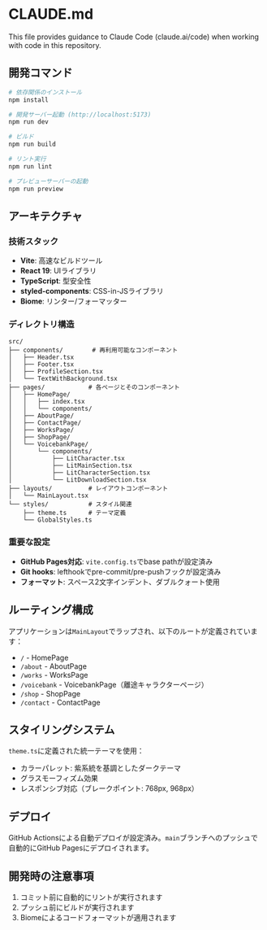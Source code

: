 # CLAUDE.md

This file provides guidance to Claude Code (claude.ai/code) when working with code in this repository.

## 開発コマンド

```bash
# 依存関係のインストール
npm install

# 開発サーバー起動 (http://localhost:5173)
npm run dev

# ビルド
npm run build

# リント実行
npm run lint

# プレビューサーバーの起動
npm run preview
```

## アーキテクチャ

### 技術スタック
- **Vite**: 高速なビルドツール
- **React 19**: UIライブラリ
- **TypeScript**: 型安全性
- **styled-components**: CSS-in-JSライブラリ
- **Biome**: リンター/フォーマッター

### ディレクトリ構造
```
src/
├── components/        # 再利用可能なコンポーネント
│   ├── Header.tsx
│   ├── Footer.tsx
│   ├── ProfileSection.tsx
│   └── TextWithBackground.tsx
├── pages/            # 各ページとそのコンポーネント
│   ├── HomePage/
│   │   ├── index.tsx
│   │   └── components/
│   ├── AboutPage/
│   ├── ContactPage/
│   ├── WorksPage/
│   ├── ShopPage/
│   └── VoicebankPage/
│       └── components/
│           ├── LitCharacter.tsx
│           ├── LitMainSection.tsx
│           ├── LitCharacterSection.tsx
│           └── LitDownloadSection.tsx
├── layouts/          # レイアウトコンポーネント
│   └── MainLayout.tsx
└── styles/           # スタイル関連
    ├── theme.ts      # テーマ定義
    └── GlobalStyles.ts
```

### 重要な設定
- **GitHub Pages対応**: `vite.config.ts`でbase pathが設定済み
- **Git hooks**: lefthookでpre-commit/pre-pushフックが設定済み
- **フォーマット**: スペース2文字インデント、ダブルクォート使用

## ルーティング構成

アプリケーションは`MainLayout`でラップされ、以下のルートが定義されています：

- `/` - HomePage
- `/about` - AboutPage  
- `/works` - WorksPage
- `/voicebank` - VoicebankPage（離途キャラクターページ）
- `/shop` - ShopPage
- `/contact` - ContactPage

## スタイリングシステム

`theme.ts`に定義された統一テーマを使用：
- カラーパレット: 紫系統を基調としたダークテーマ
- グラスモーフィズム効果
- レスポンシブ対応（ブレークポイント: 768px, 968px）

## デプロイ

GitHub Actionsによる自動デプロイが設定済み。`main`ブランチへのプッシュで自動的にGitHub Pagesにデプロイされます。

## 開発時の注意事項

1. コミット前に自動的にリントが実行されます
2. プッシュ前にビルドが実行されます
3. Biomeによるコードフォーマットが適用されます